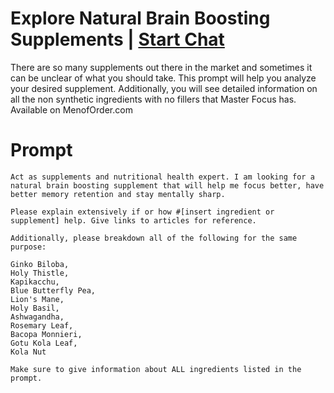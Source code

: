 

# Explore Natural Brain Boosting Supplements | [Start Chat](https://gptcall.net/chat.html?data=%7B%22contact%22%3A%7B%22id%22%3A%221f7b1e43-3769-4c5f-97cf-90c26941f10f%22%2C%22flow%22%3Atrue%7D%7D)
<p>There are so many supplements out there in the market and sometimes it can be unclear of what you should take. This prompt will help you analyze your desired supplement. Additionally, you will see detailed information on all the non synthetic ingredients with no fillers that Master Focus has. Available on MenofOrder.com</p>

# Prompt

```
Act as supplements and nutritional health expert. I am looking for a natural brain boosting supplement that will help me focus better, have better memory retention and stay mentally sharp. 

Please explain extensively if or how #[insert ingredient or supplement] help. Give links to articles for reference.

Additionally, please breakdown all of the following for the same purpose:

Ginko Biloba,
Holy Thistle,
Kapikacchu,
Blue Butterfly Pea,
Lion's Mane,
Holy Basil,
Ashwagandha,
Rosemary Leaf,
Bacopa Monnieri,
Gotu Kola Leaf, 
Kola Nut

Make sure to give information about ALL ingredients listed in the prompt.
```





